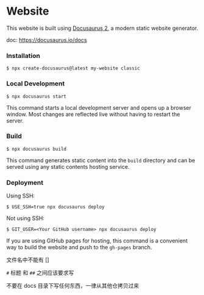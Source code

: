 # Website

This website is built using [Docusaurus 2](https://docusaurus.io/), a modern static website generator.

doc: https://docusaurus.io/docs

### Installation

```
$ npx create-docusaurus@latest my-website classic
```

### Local Development

```
$ npx docusaurus start
```

This command starts a local development server and opens up a browser window. Most changes are reflected live without having to restart the server.

### Build

```
$ npx docusaurus build
```

This command generates static content into the `build` directory and can be served using any static contents hosting service.

### Deployment

Using SSH:

```
$ USE_SSH=true npx docusaurus deploy
```

Not using SSH:

```
$ GIT_USER=<Your GitHub username> npx docusaurus deploy
```

If you are using GitHub pages for hosting, this command is a convenient way to build the website and push to the `gh-pages` branch.


文件名中不能有 []

`#` 标题 和 `##` 之间应该要求写

不要在 docs 目录下写任何东西，一律从其他仓拷贝过来